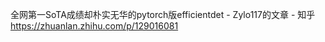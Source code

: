

<!--
 * @version:
 * @Author:  StevenJokess https://github.com/StevenJokess
 * @Date: 2020-12-22 17:39:06
 * @LastEditors:  StevenJokess https://github.com/StevenJokess
 * @LastEditTime: 2020-12-22 17:39:07
 * @Description:
 * @TODO::
 * @Reference:https://github.com/zylo117/Yet-Another-EfficientDet-Pytorch
-->
全网第一SoTA成绩却朴实无华的pytorch版efficientdet - Zylo117的文章 - 知乎
https://zhuanlan.zhihu.com/p/129016081
